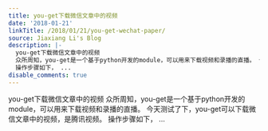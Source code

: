 ```yaml
---
title: you-get下载微信文章中的视频
date: '2018-01-21'
linkTitle: /2018/01/21/you-get-wechat-paper/
source: Jiaxiang Li's Blog
description: |-
  you-get下载微信文章中的视频
  众所周知，you-get是一个基于python开发的module，可以用来下载视频和录播的直播。 今天测试了下，you-get可以下载微信文章中的视频，是腾讯视频。
  操作步骤如下， ...
disable_comments: true
---
```

you-get下载微信文章中的视频
众所周知，you-get是一个基于python开发的module，可以用来下载视频和录播的直播。 今天测试了下，you-get可以下载微信文章中的视频，是腾讯视频。
操作步骤如下， ...